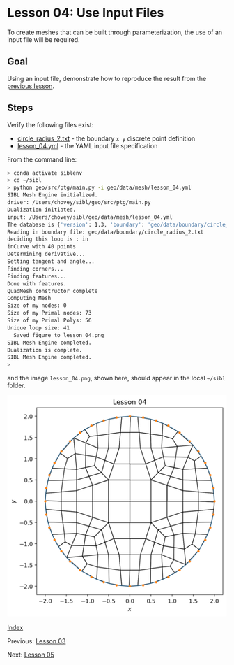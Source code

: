 # Lesson 04: Use Input Files

To create meshes that can be built through parameterization, the use of an input file will be required.

## Goal

Using an input file, demonstrate how to reproduce the result from the [previous lesson](lesson_03.md).

## Steps

Verify the following files exist:

* [circle_radius_2.txt](../../data/boundary/circle_radius_2.txt) - the boundary `x y` discrete point definition
* [lesson_04.yml](../../data/mesh/lesson_04.yml) - the YAML input file specification

From the command line:

```bash
> conda activate siblenv
> cd ~/sibl
> python geo/src/ptg/main.py -i geo/data/mesh/lesson_04.yml
SIBL Mesh Engine initialized.
driver: /Users/chovey/sibl/geo/src/ptg/main.py
Dualization initiated.
input: /Users/chovey/sibl/geo/data/mesh/lesson_04.yml
The database is {'version': 1.3, 'boundary': 'geo/data/boundary/circle_radius_2.txt', 'bounding_box': [[-2.0, -2.0], [2.0, 2.0]], 'resolution': 1.0, 'output_file': '~/sibl/geo/data/mesh/lesson_04.inp', 'boundary_refine': True, 'developer_output': True, 'figure': {'boundary_shown': True, 'dpi': 200, 'elements_shown': True, 'filename': 'lesson_04', 'format': 'png', 'frame': True, 'grid': False, 'label_x': '$x$', 'label_y': '$y$', 'latex': False, 'save': True, 'show': False, 'size': [8.0, 6.0], 'title': 'Lesson 04'}}
Reading in boundary file: geo/data/boundary/circle_radius_2.txt
deciding this loop is : in
inCurve with 40 points
Determining derivative...
Setting tangent and angle...
Finding corners...
Finding features...
Done with features.
QuadMesh constructor complete
Computing Mesh
Size of my nodes: 0
Size of my Primal nodes: 73
Size of my Primal Polys: 56
Unique loop size: 41
  Saved figure to lesson_04.png
SIBL Mesh Engine completed.
Dualization is complete.
SIBL Mesh Engine completed.
>
```

and the image `lesson_04.png`, shown here, should appear in the local `~/sibl` folder.

![lesson_04](fig/lesson_04.png)

[Index](README.md)

Previous: [Lesson 03](lesson_03.md)

Next: [Lesson 05](lesson_05.md)
